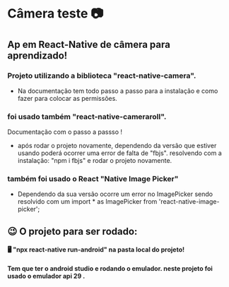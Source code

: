 # Câmera teste :camera:

## Ap em React-Native de câmera para aprendizado!

###  Projeto utilizando a biblioteca "react-native-camera".

[React Native Câmera]: https://react-native-camera.github.io/react-native-camera/docs/installation

* Na documentação tem todo passo a passo para a instalação e como fazer para colocar as permissões.

###  foi usado também "react-native-cameraroll".

[React Native Cameraroll]: https://github.com/react-native-cameraroll/react-native-cameraroll

Documentação com o passo a passso !  

* após rodar o projeto novamente, dependendo da versão que estiver usando poderá ocorrer uma error de falta de "fbjs".  resolvendo com a instalação: "npm i fbjs" e rodar o projeto novamente.

 ###  também foi usado o React "Native Image Picker"

* Dependendo da sua versão ocorre um error no ImagePicker sendo resolvido com um import * as ImagePicker from 'react-native-image-picker';

  



## :wink:  O projeto para ser rodado:

####  :desktop_computer:    "npx react-native run-android"    na pasta local do projeto! 

#### Tem que ter o  android studio e rodando o emulador. neste projeto foi usado o emulador api 29 . 